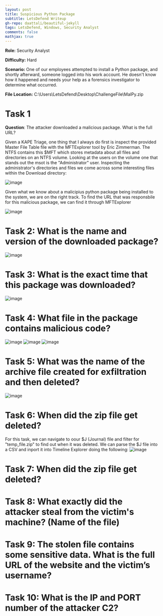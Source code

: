 ```yaml
---
layout: post
title: Suspicious Python Package
subtitle: LetsDefend Writeup
gh-repo: daattali/beautiful-jekyll
tags: LetsDefend, Windows, Security Analyst
comments: false
mathjax: true
---
```


**Role:** Security Analyst

**Difficulty:** Hard

**Scenario:** One of our employees attempted to install a Python package, and shortly afterward, someone logged into his work account. He doesn't know how it happened and needs your help as a forensics investigator to determine what occurred.

**File Location:** C:\Users\LetsDefend\Desktop\ChallengeFile\MalPy.zip

# Task 1
**Question**: The attacker downloaded a malicious package. What is the full URL?

Given a KAPE Triage, one thing that I always do first is inspect the provided Master File Table file with the MFTExplorer tool by Eric Zimmerman. The NTFS contains this $MFT which stores metadata about all files and directories on an NTFS volume. Looking at the users on the volume one that stands out the msot is the "Administrator" user. Inspecting the administrator's directories and files we come across some interesting files within the Download directory:

![image](/assets/img/SPF1.png)

Given what we know about a malicipius python package being installed to the system, we are on the right track. To find the URL that was responsbile for this malicious package, we can find it through MFTExplorer 

![image](/assets/img/SPF2.png)

# Task 2: What is the name and version of the downloaded package?
![image](/assets/img/SPF3.png)

# Task 3: What is the exact time that this package was downloaded?
![image](/assets/img/SPF4.png)

# Task 4: What file in the package contains malicious code?
![image](/assets/img/SPF5.png)
![image](/assets/img/SPF6.png)
![image](/assets/img/SPF7.png)

# Task 5: What was the name of the archive file created for exfiltration and then deleted?
![image](/assets/img/SPF8.png)

# Task 6: When did the zip file get deleted?
For this task, we can navigate to oour $J (Journal) file and filter for "temp_file.zip" to find out when it was deleted. We can parse the $J file into a CSV and inport it into Timeline Explorer doing the following:
![image](/assets/img/SPF9.png)

# Task 7: When did the zip file get deleted?

# Task 8: What exactly did the attacker steal from the victim's machine? (Name of the file)

# Task 9: The stolen file contains some sensitive data. What is the full URL of the website and the victim’s username?

# Task 10: What is the IP and PORT number of the attacker C2?

